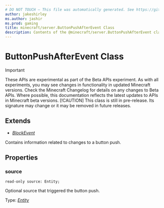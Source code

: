 ```yaml
---
# DO NOT TOUCH — This file was automatically generated. See https://github.com/mojang/minecraftapidocsgenerator to modify descriptions, examples, etc.
author: jakeshirley
ms.author: jashir
ms.prod: gaming
title: minecraft/server.ButtonPushAfterEvent Class
description: Contents of the @minecraft/server.ButtonPushAfterEvent class.
---
```

# ButtonPushAfterEvent Class
>[!IMPORTANT]
>These APIs are experimental as part of the Beta APIs experiment. As with all experiments, you may see changes in functionality in updated Minecraft versions. Check the Minecraft Changelog for details on any changes to Beta APIs. Where possible, this documentation reflects the latest updates to APIs in Minecraft beta versions.
> [!CAUTION]
> This class is still in pre-release.  Its signature may change or it may be removed in future releases.

## Extends
- [*BlockEvent*](BlockEvent.md)

Contains information related to changes to a button push.

## Properties

### **source**
`read-only source: Entity;`

Optional source that triggered the button push.

Type: [*Entity*](Entity.md)
